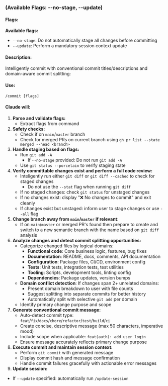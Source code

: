 ### (Available Flags: --no-stage, --update)

#### Flags:
**Available flags:**
- `--no-stage`: Do not automatically stage all changes before committing
- `--update`: Perform a mandatory session context update

#### Description:
Intelligently commit with conventional commit titles/descriptions and domain-aware commit splitting:

#### Use: 
`/commit [flags]`

#### Claude will:
1. **Parse and validate flags:**
   - Extract flags from command
2. **Safety checks:**
   - Check if on `main`/`master` branch
   - Check for merged PRs on current branch using `gh pr list --state merged --head <branch>`
3. **Handle staging based on flags:**
   - Run `git add -A`
     - If `--no-stage` provided: Do not run `git add -A`
   - Use `git status --porcelain` to verify staging state
4. **Verify committable changes exist and perform a full code review:**
   - Inteligently run either `git diff` or `git diff --cached` to check for staged changes
     - Do not use the  `--stat` flag when running `git diff`
   - If no staged changes: check `git status` for unstaged changes
   - If no changes exist: display "❌ No changes to commit" and exit cleanly
   - If changes exist but unstaged: inform user to stage changes or use `--all` flag
5. **Change branch away from `main`/`master` if relevant**:   
   - If on `main`/`master` or merged PR's found then prepare to create and switch to a new semantic branch with the name based on `git diff` analysis
6. **Analyze changes and detect commit splitting opportunities:**
   - Categorize changed files by logical domains:
     - **Functional code**: Core business logic, features, bug fixes
     - **Documentation**: README, docs, comments, API documentation
     - **Configuration**: Package files, CI/CD, environment config
     - **Tests**: Unit tests, integration tests, test utilities
     - **Tooling**: Scripts, development tools, linting config
     - **Dependencies**: Package updates, version bumps
   - **Domain conflict detection**: If changes span 2+ unrelated domains:
     - Present domain breakdown to user with file counts
     - Suggest splitting into separate commits for better history
     - Automatically split with selective `git add` per domain
   - Identify primary change purpose and scope
7. **Generate conventional commit message:**
   - Auto-detect commit type: `feat`/`fix`/`docs`/`chore`/`refactor`/`test`/`build`/`ci`
   - Create concise, descriptive message (max 50 characters, imperative mood)
   - Include scope when applicable: `feat(auth): add user login`
   - Ensure message accurately reflects primary change purpose
8. **Execute commit and maintain session context:**
   - Perform `git commit` with generated message
   - Display commit hash and message confirmation
   - Handle commit failures gracefully with actionable error messages
9.  **Update session:**
   - If `--update` specified: automatically run `/update-session`
